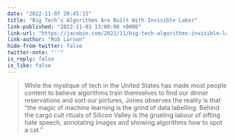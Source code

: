 ```yaml
---
date: "2022-11-07 20:45:15"
title: "Big Tech’s Algorithms Are Built With Invisible Labor"
link-published: "2022-11-03 13:00:00 +0000"
link-url: "https://jacobin.com/2022/11/big-tech-algorithms-invisible-labor-microworker-ai-industry/"
link-author: "Rob Larson"
hide-from-twitter: false
twitter-note: "''"
is_reply: false
is_like: false
---
```


> While the mystique of tech in the United States has made most people content to believe algorithms train themselves to find our dinner reservations and sort our pictures, Jones observes the reality is that “the magic of machine learning is the grind of data labelling. Behind the cargo cult rituals of Silicon Valley is the grueling labour of sifting hate speech, annotating images and showing algorithms how to spot a cat.”
